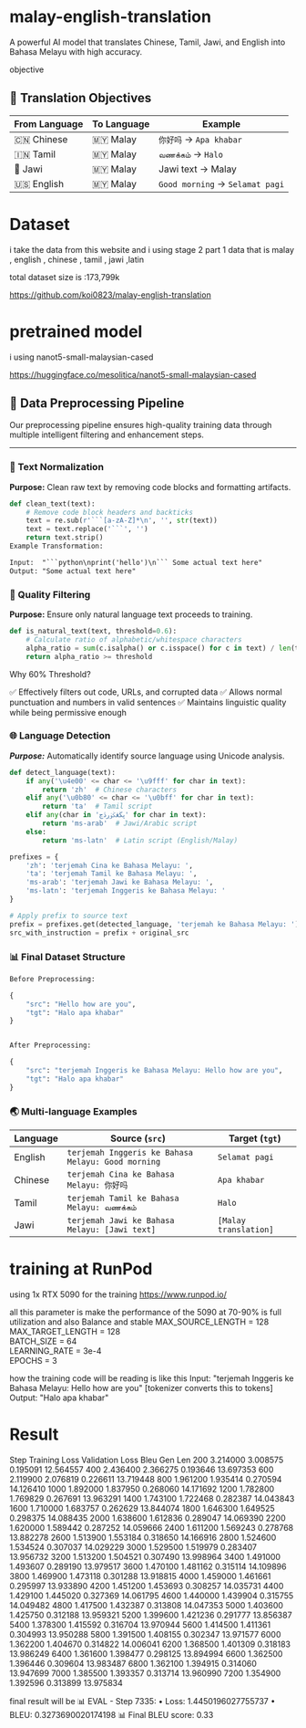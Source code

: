 # malay-english-translation
A powerful AI model that translates Chinese, Tamil, Jawi, and English into Bahasa Melayu with high accuracy.

objective 
## 🎯 Translation Objectives

| From Language | To Language | Example |
|---------------|-------------|---------|
| 🇨🇳 Chinese | 🇲🇾 Malay | `你好吗` → `Apa khabar` |
| 🇮🇳 Tamil | 🇲🇾 Malay | `வணக்கம்` → `Halo` |
| 🕌 Jawi | 🇲🇾 Malay | Jawi text → Malay |
| 🇺🇸 English | 🇲🇾 Malay | `Good morning` → `Selamat pagi` |


# Dataset 
i take the data from this website and i using stage 2 part 1 data 
that is malay , english , chinese , tamil , jawi ,latin 

total dataset size is :173,799k

https://github.com/koi0823/malay-english-translation

# pretrained model 
i using nanot5-small-malaysian-cased

https://huggingface.co/mesolitica/nanot5-small-malaysian-cased

## 🔧 Data Preprocessing Pipeline

Our preprocessing pipeline ensures high-quality training data through multiple intelligent filtering and enhancement steps.

---

### 📝 Text Normalization
**Purpose:** Clean raw text by removing code blocks and formatting artifacts.

```python
def clean_text(text):
    # Remove code block headers and backticks
    text = re.sub(r'```[a-zA-Z]*\n', '', str(text))
    text = text.replace('```', '')
    return text.strip()
Example Transformation:
```
```txt
Input:  "```python\nprint('hello')\n``` Some actual text here"
Output: "Some actual text here"

```
### 🎯 Quality Filtering
**Purpose:** Ensure only natural language text proceeds to training.
```python
def is_natural_text(text, threshold=0.6):
    # Calculate ratio of alphabetic/whitespace characters
    alpha_ratio = sum(c.isalpha() or c.isspace() for c in text) / len(text)
    return alpha_ratio >= threshold
```
Why 60% Threshold?

✅ Effectively filters out code, URLs, and corrupted data
✅ Allows normal punctuation and numbers in valid sentences
✅ Maintains linguistic quality while being permissive enough

### 🌐 Language Detection

***Purpose:*** Automatically identify source language using Unicode analysis.
```python
def detect_language(text):
    if any('\u4e00' <= char <= '\u9fff' for char in text):
        return 'zh'  # Chinese characters
    elif any('\u0b80' <= char <= '\u0bff' for char in text):
        return 'ta'  # Tamil script
    elif any(char in 'ڽڬڠݢۏڔڎڃ' for char in text):
        return 'ms-arab'  # Jawi/Arabic script
    else:
        return 'ms-latn'  # Latin script (English/Malay)
```
```python
prefixes = {
    'zh': 'terjemah Cina ke Bahasa Melayu: ',
    'ta': 'terjemah Tamil ke Bahasa Melayu: ',
    'ms-arab': 'terjemah Jawi ke Bahasa Melayu: ',
    'ms-latn': 'terjemah Inggeris ke Bahasa Melayu: '
}

# Apply prefix to source text
prefix = prefixes.get(detected_language, 'terjemah ke Bahasa Melayu: ')
src_with_instruction = prefix + original_src
```

### 📊 Final Dataset Structure
```python
Before Preprocessing:

{
    "src": "Hello how are you",
    "tgt": "Halo apa khabar"
}


After Preprocessing:

{
    "src": "terjemah Inggeris ke Bahasa Melayu: Hello how are you",
    "tgt": "Halo apa khabar"
}
```

### 🌏 Multi-language Examples

| Language | Source (`src`) | Target (`tgt`) |
|-----------|----------------|----------------|
| English | `terjemah Inggeris ke Bahasa Melayu: Good morning` | `Selamat pagi` |
| Chinese | `terjemah Cina ke Bahasa Melayu: 你好吗` | `Apa khabar` |
| Tamil | `terjemah Tamil ke Bahasa Melayu: வணக்கம்` | `Halo` |
| Jawi | `terjemah Jawi ke Bahasa Melayu: [Jawi text]` | `[Malay translation]` |





# training at RunPod
using 1x RTX 5090 for the training
https://www.runpod.io/ 

all this parameter is make the performance of the 5090 at 70-90% is full utilization and also Balance and stable 
MAX_SOURCE_LENGTH = 128    
MAX_TARGET_LENGTH = 128    
BATCH_SIZE = 64            
LEARNING_RATE = 3e-4       
EPOCHS = 3          

how the training code will be reading is like this 
Input: "terjemah Inggeris ke Bahasa Melayu: Hello how are you"
[tokenizer converts this to tokens]
Output: "Halo apa khabar"

# Result
Step	Training Loss	Validation Loss	Bleu	Gen Len
200	3.214000	3.008575	0.195091	12.564557
400	2.436400	2.366275	0.193646	13.697353
600	2.119900	2.076819	0.226611	13.719448
800	1.961200	1.935414	0.270594	14.126410
1000	1.892000	1.837950	0.268060	14.171692
1200	1.782800	1.769829	0.267691	13.963291
1400	1.743100	1.722468	0.282387	14.043843
1600	1.710000	1.683757	0.262629	13.844074
1800	1.646300	1.649525	0.298375	14.088435
2000	1.638600	1.612836	0.289047	14.069390
2200	1.620000	1.589442	0.287252	14.059666
2400	1.611200	1.569243	0.278768	13.882278
2600	1.513900	1.553184	0.318650	14.166916
2800	1.524600	1.534524	0.307037	14.029229
3000	1.529500	1.519979	0.283407	13.956732
3200	1.513200	1.504521	0.307490	13.998964
3400	1.491000	1.493607	0.289190	13.979517
3600	1.470100	1.481162	0.315114	14.109896
3800	1.469900	1.473118	0.301288	13.918815
4000	1.459000	1.461661	0.295997	13.933890
4200	1.451200	1.453693	0.308257	14.035731
4400	1.429100	1.445020	0.327369	14.061795
4600	1.440000	1.439904	0.315755	14.049482
4800	1.417500	1.432387	0.313808	14.047353
5000	1.403600	1.425750	0.312188	13.959321
5200	1.399600	1.421236	0.291777	13.856387
5400	1.378300	1.415592	0.316704	13.970944
5600	1.414500	1.411361	0.304993	13.950288
5800	1.391500	1.408155	0.302347	13.971577
6000	1.362200	1.404670	0.314822	14.006041
6200	1.368500	1.401309	0.318183	13.986249
6400	1.361600	1.398477	0.298125	13.894994
6600	1.362500	1.396446	0.309604	13.983487
6800	1.362100	1.394915	0.314060	13.947699
7000	1.385500	1.393357	0.313714	13.960990
7200	1.354900	1.392596	0.313899	13.975834

final result will be 
📊 EVAL - Step 7335:
   • Loss: 1.4450196027755737
   • BLEU: 0.3273690020174198
📊 Final BLEU score: 0.33


